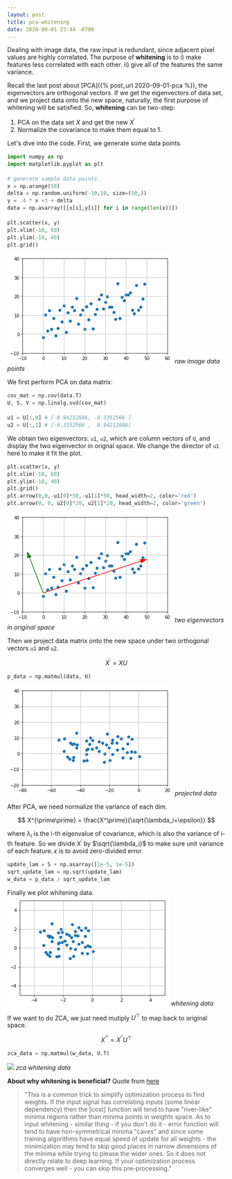 ```yaml
---
layout: post
title: pca-whitening
date: 2020-09-01 23:44 -0700
---
```


Dealing with image data, the raw input is redundant, since adjacent pixel values are highly correlated. The purpose of **whitening** is to i) make features less correlated with each other. ii) give all of the features the same variance.

Recall the last post about [PCA]({% post_url 2020-09-01-pca %}), the eigenvectors are orthogonal vectors. If we get the eigenvectors of data set, and we project data onto the new space, naturally, the first purpose of whitening will be satisfied. So, **whitening** can be two-step:

1. PCA on the data set $X$ and get the new $X^\prime$
2. Normalize the covariance to make them equal to 1.

Let's dive into the code. First, we generate some data points.

```python
import numpy as np
import matplotlib.pyplot as plt

# generate sample data points.
x = np.arange(50)
delta = np.random.uniform(-10,10, size=(50,))
y = .4 * x +3 + delta
data = np.asarray([[x[i],y[i]] for i in range(len(x))])

plt.scatter(x, y)
plt.xlim(-10, 60)
plt.ylim(-10, 40)
plt.grid()
```

![](/images/2020-09-01-pca-whitening/raw_data.png#center)
*raw image data points*

We first perform PCA on data matrix:
```python
cov_mat = np.cov(data.T)
U, S, V = np.linalg.svd(cov_mat)

u1 = U[:,0] # [-0.94212686, -0.3352566 ]
u2 = U[:,1] # [-0.3352566 ,  0.94212686]
```
We obtain two eigenvectors: `u1`, `u2`, which are column vectors of `U`, and display the two eigenvector in orignal space. We change the director of `u1` here to make it fit the plot.

```python
plt.scatter(x, y)
plt.xlim(-10, 60)
plt.ylim(-10, 40)
plt.grid()
plt.arrow(0,0,-u1[0]*50,-u1[1]*50, head_width=2, color='red')
plt.arrow(0, 0, u2[0]*20, u2[1]*20, head_width=2, color='green')
```
![](/images/2020-09-01-pca-whitening/eigen_vectors.png#center)
*two eigenvectors in original space*

Then we project data matrix onto the new space under two orthogonal vectors `u1` and `u2`.

$$
  X^\prime = XU
$$

```python
p_data = np.matmul(data, U)
```
![](/images/2020-09-01-pca-whitening/project_data.png#center)
*projected data*

After PCA, we need normalize the variance of each dim.

$$
    X^{\prime\prime} = \frac{X^\prime}{\sqrt{\lambda_i+\epsilon}}
$$

where $\lambda_i$ is the i-th eigenvalue of covariance, which is also the variance of i-th feature. So we divide $X^\prime$ by $\sqrt{\lambda_i}$ to make sure unit variance of each feature. $\epsilon$ is to avoid zero-divided error.

```python
update_lam = S + np.asarray([1e-5, 1e-5])
sqrt_update_lam = np.sqrt(update_lam)
w_data = p_data / sqrt_update_lam
```
Finally we plot whitening data.
![](/images/2020-09-01-pca-whitening/whitening_data.png#center)
*whitening data*

If we want to do ZCA, we just need mutiply $U^\top$ to map back to original space.

$$
  X^{\prime\prime\prime} = X^{\prime\prime}U^\top
$$

```python
zca_data = np.matmul(w_data, U.T)
```
![](/images20-p9a-1hitening/zca_whitening.png#center)
*zca whitening data*

**About why whitening is beneficial?** Quote from [here](http://mccormickml.com/2014/06/03/deep-learning-tutorial-pca-and-whitening/)

> "This is a common trick to simplify optimization process to find weights. If the input signal has correlating inputs (some linear dependency) then the [cost] function will tend to have "river-like" minima regions rather than minima points in weights space. As to input whitening - similar thing - if you don't do it - error function will tend to have non-symmetrical minima "caves" and since some training algorithms have equal speed of update for all weights - the minimization may tend to skip good places in narrow dimensions of the minima while trying to please the wider ones. So it does not directly relate to deep learning. If your optimization process converges well - you can skip this pre-processing."
